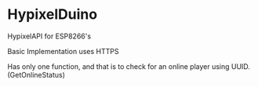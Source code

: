 # HypixelDuino
HypixelAPI for ESP8266's


Basic Implementation uses HTTPS

Has only one function, and that is to check for an online player using UUID. (GetOnlineStatus)
